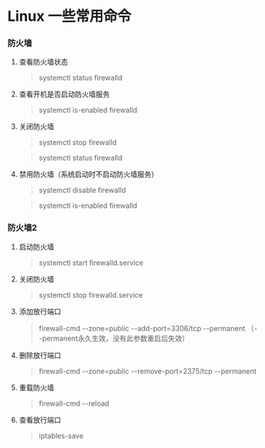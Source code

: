# Linux 一些常用命令

### 防火墙

1. 查看防火墙状态

    > systemctl status firewalld

2. 查看开机是否启动防火墙服务

    > systemctl is-enabled firewalld

3. 关闭防火墙

    > systemctl stop firewalld
           
    > systemctl status firewalld


4. 禁用防火墙（系统启动时不启动防火墙服务）

    > systemctl disable firewalld
                            
    > systemctl is-enabled firewalld



### 防火墙2

1. 启动防火墙

    > systemctl start firewalld.service

2. 关闭防火墙

    > systemctl stop firewalld.service

3. 添加放行端口

    > firewall-cmd --zone=public --add-port=3306/tcp --permanent （--permanent永久生效，没有此参数重启后失效）

4. 删除放行端口

    > firewall-cmd --zone=public --remove-port=2375/tcp --permanent

5. 重载防火墙

    > firewall-cmd --reload

6. 查看放行端口

    > iptables-save

